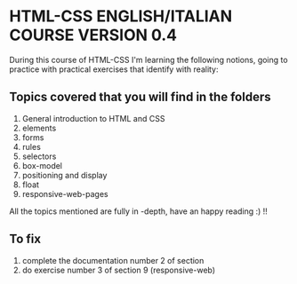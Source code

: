 # HTML-CSS ENGLISH/ITALIAN COURSE VERSION 0.4

During this course of HTML-CSS I'm learning the following notions, going to practice with practical exercises that identify with reality:

## Topics covered that you will find in the folders

1.  General introduction to HTML and CSS
2.  elements
3.  forms
4.  rules
5.  selectors
6.  box-model 
7.  positioning and display
8.  float
9.  responsive-web-pages


All the topics mentioned are fully in -depth, have an happy reading :) !!

## To fix

1. complete the documentation number 2 of section 
2. do exercise number 3 of section 9 (responsive-web)